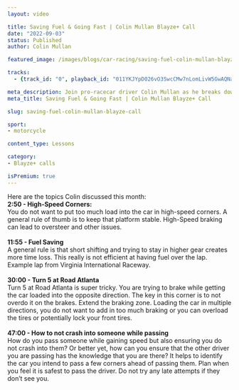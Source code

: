 ```yaml
---
layout: video

title: Saving Fuel & Going Fast | Colin Mullan Blayze+ Call
date: "2022-09-03"
status: Published
author: Colin Mullan

featured_image: /images/blogs/car-racing/saving-fuel-colin-mullan-blayze-call.jpg

tracks:
  - {track_id: "0", playback_id: "011YKJYpD026vO3SwcCMw7nLomLivW5GwAQNaTCPbUwlA", lesson_name: "Saving Fuel & Going Fast", lesson_desc: "<li>It's been 5 months since I've been in the car... How do I get up to speed quickly again?</li>"}

meta_description: Join pro-racecar driver Colin Mullan as he breaks down how to save fuel while still trying to go fast.
meta_title: Saving Fuel & Going Fast | Colin Mullan Blayze+ Call

slug: saving-fuel-colin-mullan-blayze-call

sport:
- motorcycle

content_type: Lessons

category:
- Blayze+ calls

isPremium: true
---
```


Here are the topics Colin discussed this month:
<br />
<strong>2:50 - High-Speed Corners:</strong>
<br />
You do not want to put too much load into the car in high-speed corners. A general rule of thumb is to keep that platform stable. High-Speed braking can lead to oversteer and other issues.
<br />
<br />
<strong>11:55 - Fuel Saving</strong>
<br />
A general rule is that short shifting and trying to stay in higher gear creates more time loss. This really is not efficient at having fuel over the lap. Example lap from Virginia International Raceway.
<br />
<br />
<strong>30:00 - Turn 5 at Road Atlanta</strong>
<br />
Turn 5 at Road Atlanta is super tricky. You are trying to brake while getting the car loaded into the opposite direction. The key in this corner is to not overdo it on the brakes. Extend the braking zone. Loading the car in multiple directions, you do not want to add in too much braking or you can overload the tires or potentially lock your front tires.
<br />
<br />
<strong>47:00 - How to not crash into someone while passing</strong>
<br />
How do you pass someone while gaining speed but also ensuring you do not crash into them? Or better yet, how can you ensure that the other driver you are passing has the knowledge that you are there? It helps to identify the car you intend to pass a few corners ahead of passing them. Plan when you feel it is safest to pass the driver. Do not try any late attempts if they don’t see you.